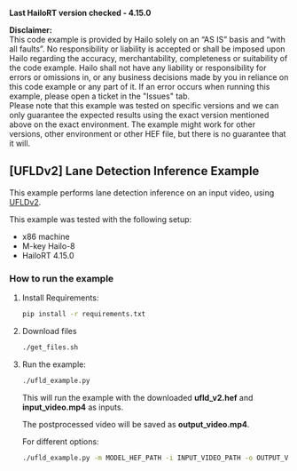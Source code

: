 **Last HailoRT version checked - 4.15.0**

**Disclaimer:** <br />
This code example is provided by Hailo solely on an “AS IS” basis and “with all faults”. No responsibility or liability is accepted or shall be imposed upon Hailo regarding the accuracy, merchantability, completeness or suitability of the code example. Hailo shall not have any liability or responsibility for errors or omissions in, or any business decisions made by you in reliance on this code example or any part of it. If an error occurs when running this example, please open a ticket in the "Issues" tab.<br />
Please note that this example was tested on specific versions and we can only guarantee the expected results using the exact version mentioned above on the exact environment. The example might work for other versions, other environment or other HEF file, but there is no guarantee that it will.



[UFLDv2] Lane Detection Inference Example
-------------------------------------------

This example performs lane detection inference on an input video, using [UFLDv2](https://github.com/cfzd/Ultra-Fast-Lane-Detection-v2).

This example was tested with the following setup:
- x86 machine
- M-key Hailo-8
- HailoRT 4.15.0

### How to run the example

1. Install Requirements:
    ``` bash
    pip install -r requirements.txt
    ```
2. Download files
    ``` bash
    ./get_files.sh
    ```
3. Run the example:
    ``` bash
    ./ufld_example.py 
    ```
    This will run the example with the downloaded **ufld_v2.hef** and **input_video.mp4** as inputs. 
    
    The postprocessed video will be saved as **output_video.mp4**. 
    
    For different options:
    ``` bash
    ./ufld_example.py -m MODEL_HEF_PATH -i INPUT_VIDEO_PATH -o OUTPUT_VIDEO_PATH
    ```
